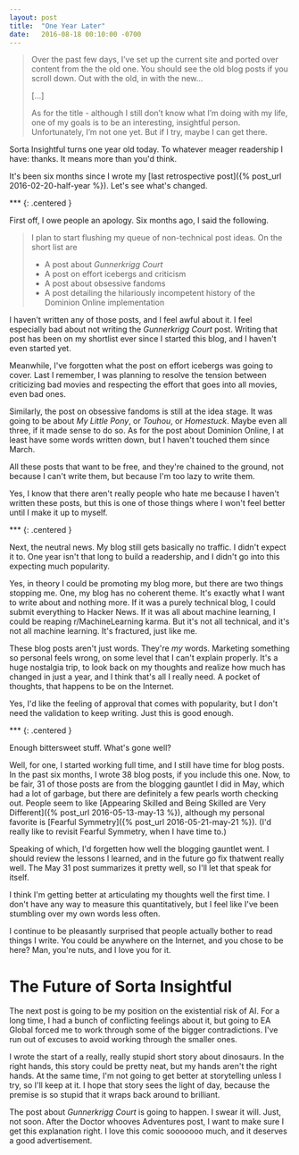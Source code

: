 ```yaml
---
layout: post
title:  "One Year Later"
date:   2016-08-18 00:10:00 -0700
---
```


> Over the past few days, I’ve set up the current site and ported over content
> from the the old one. You should see the old blog posts if you scroll down.
> Out with the old, in with the new...
>
> [...]
>
> As for the title - although I still don’t know what I’m doing with my life,
>  one of my goals is to be an interesting, insightful person. Unfortunately,
> I’m not one yet. But if I try, maybe I can get there.

Sorta Insightful turns one year old today. To whatever meager readership I have:
thanks. It means more than you'd think.

It's been six months since I wrote my [last retrospective post]({% post_url 2016-02-20-half-year %}).
Let's see what's changed.

\*\*\*
{: .centered }

First off, I owe people an apology. Six months ago, I said the following.

> I plan to start flushing my queue of non-technical post ideas. On the short list are
>
> * A post about *Gunnerkrigg Court*
> * A post on effort icebergs and criticism
> * A post about obsessive fandoms
> * A post detailing the hilariously incompetent history of the Dominion Online implementation

I haven't written any of those posts, and I feel awful about it.
I feel especially bad about not writing the *Gunnerkrigg Court* post. Writing
that post has been on my shortlist ever since I started this blog, and I haven't
even started yet.

Meanwhile, I've forgotten what the post on effort icebergs
was going to cover. Last I remember, I was planning to resolve the tension
between criticizing bad movies and respecting the effort that goes into all
movies, even bad ones.

Similarly, the post on obsessive fandoms is still at the idea stage. It was
going to be about *My Little Pony*, or *Touhou*, or *Homestuck*. Maybe
even all three, if it made sense to do so.
As for the post about Dominion Online, I at least have some
words written down, but I haven't touched them since March.

All these posts that want to be free, and they're chained to the ground, not
because I can't write them, but because I'm too lazy to write them.

Yes, I know that there aren't really people who hate me because I haven't
written these posts, but this is one of those things where I won't feel better
until I make it up to myself.

\*\*\*
{: .centered }

Next, the neutral news. My blog still gets basically no traffic. I didn't
expect it to. One year isn't that long to
build a readership, and I didn't go into this expecting much popularity.

Yes, in theory I could be promoting my blog more, but there are two things
stopping me. One, my blog has no coherent theme. It's exactly what I want to
write about and nothing more. If it was a purely technical blog, I could
submit everything to Hacker News. If it was all about machine learning, I could
be reaping r/MachineLearning karma. But it's not all technical, and it's not
all machine learning. It's fractured, just like me.

These blog posts aren't just words. They're *my* words. Marketing something
so personal feels wrong, on some level that I can't explain properly.
It's a huge nostalgia trip, to look back on my thoughts and realize how much
has changed in just a year, and I think that's all I really need. A pocket of
thoughts, that happens to be on the Internet.

Yes, I'd like the feeling of approval that comes with popularity, but I don't
need the validation to keep writing. Just this is good enough.

\*\*\*
{: .centered }

Enough bittersweet stuff. What's gone well?

Well, for one, I started working full time, and I still have time for blog
posts. In the past six months, I wrote 38 blog posts, if
you include this one. Now, to be fair, 31 of those posts are from the blogging
gauntlet I did in May, which had a lot of garbage, but there are definitely a
few pearls worth checking out. People seem to like [Appearing Skilled and Being
Skilled are Very Different]({% post_url 2016-05-13-may-13 %}), although my
personal favorite is [Fearful Symmetry]({% post_url 2016-05-21-may-21 %}). (I'd
really like to revisit Fearful Symmetry, when I have time to.)

Speaking of which, I'd forgetten how well the blogging gauntlet went. I should
review the lessons I learned, and in the future
go fix thatwent really well. The May 31 post
summarizes it pretty well, so I'll let that speak for itself.

I think I'm getting better at articulating my thoughts well the first time. I
don't have any way to measure this quantitatively, but I feel like I've been
stumbling over my own words less often.

I continue to be pleasantly surprised that people actually bother to read things
I write. You could be anywhere on the Internet, and you chose to be here? Man,
you're nuts, and I love you for it.


The Future of Sorta Insightful
==============================================================================

The next post is going to be my position on the existential risk of AI.
For a long time, I had a bunch of conflicting feelings about it, but going to
EA Global forced me to work through some of the bigger contradictions. I've run
out of excuses to avoid working through the smaller ones.

I wrote the start of a really, really stupid short story about dinosaurs.
In the right hands, this story could be pretty neat, but my hands aren't
the right hands. At the same time, I'm not going to get better at storytelling
unless I try, so I'll keep at it. I hope that story sees the light of day,
because the premise is so stupid that it wraps back around to brilliant.

The post about *Gunnerkrigg Court* is going to happen. I swear it will. Just,
not soon. After the Doctor whooves Adventures post, I want to make sure I
get this explanation right. I love this comic sooooooo much, and it deserves
a good advertisement.

